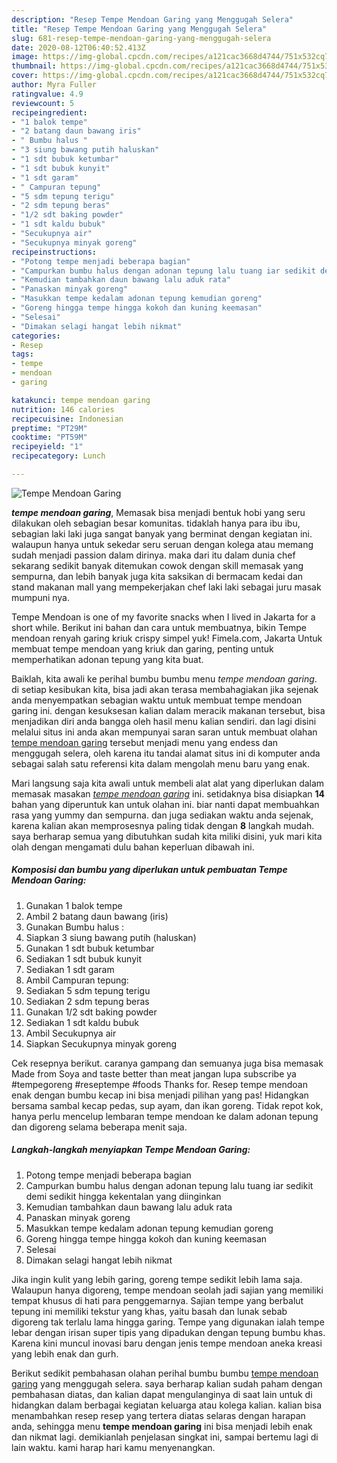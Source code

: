 ```yaml
---
description: "Resep Tempe Mendoan Garing yang Menggugah Selera"
title: "Resep Tempe Mendoan Garing yang Menggugah Selera"
slug: 681-resep-tempe-mendoan-garing-yang-menggugah-selera
date: 2020-08-12T06:40:52.413Z
image: https://img-global.cpcdn.com/recipes/a121cac3668d4744/751x532cq70/tempe-mendoan-garing-foto-resep-utama.jpg
thumbnail: https://img-global.cpcdn.com/recipes/a121cac3668d4744/751x532cq70/tempe-mendoan-garing-foto-resep-utama.jpg
cover: https://img-global.cpcdn.com/recipes/a121cac3668d4744/751x532cq70/tempe-mendoan-garing-foto-resep-utama.jpg
author: Myra Fuller
ratingvalue: 4.9
reviewcount: 5
recipeingredient:
- "1 balok tempe"
- "2 batang daun bawang iris"
- " Bumbu halus "
- "3 siung bawang putih haluskan"
- "1 sdt bubuk ketumbar"
- "1 sdt bubuk kunyit"
- "1 sdt garam"
- " Campuran tepung"
- "5 sdm tepung terigu"
- "2 sdm tepung beras"
- "1/2 sdt baking powder"
- "1 sdt kaldu bubuk"
- "Secukupnya air"
- "Secukupnya minyak goreng"
recipeinstructions:
- "Potong tempe menjadi beberapa bagian"
- "Campurkan bumbu halus dengan adonan tepung lalu tuang iar sedikit demi sedikit hingga kekentalan yang diinginkan"
- "Kemudian tambahkan daun bawang lalu aduk rata"
- "Panaskan minyak goreng"
- "Masukkan tempe kedalam adonan tepung kemudian goreng"
- "Goreng hingga tempe hingga kokoh dan kuning keemasan"
- "Selesai"
- "Dimakan selagi hangat lebih nikmat"
categories:
- Resep
tags:
- tempe
- mendoan
- garing

katakunci: tempe mendoan garing 
nutrition: 146 calories
recipecuisine: Indonesian
preptime: "PT29M"
cooktime: "PT59M"
recipeyield: "1"
recipecategory: Lunch

---
```



![Tempe Mendoan Garing](https://img-global.cpcdn.com/recipes/a121cac3668d4744/751x532cq70/tempe-mendoan-garing-foto-resep-utama.jpg)

<b><i>tempe mendoan garing</i></b>, Memasak bisa menjadi bentuk hobi yang seru dilakukan oleh sebagian besar komunitas. tidaklah hanya para ibu ibu, sebagian laki laki juga sangat banyak yang berminat dengan kegiatan ini. walaupun hanya untuk sekedar seru seruan dengan kolega atau memang sudah menjadi passion dalam dirinya. maka dari itu dalam dunia chef sekarang sedikit banyak ditemukan cowok dengan skill memasak yang sempurna, dan lebih banyak juga kita saksikan di bermacam kedai dan stand makanan mall yang mempekerjakan chef laki laki sebagai juru masak mumpuni nya.

Tempe Mendoan is one of my favorite snacks when I lived in Jakarta for a short while. Berikut ini bahan dan cara untuk membuatnya, bikin Tempe mendoan renyah garing kriuk crispy simpel yuk! Fimela.com, Jakarta Untuk membuat tempe mendoan yang kriuk dan garing, penting untuk memperhatikan adonan tepung yang kita buat.

Baiklah, kita awali ke perihal bumbu bumbu menu <i>tempe mendoan garing</i>. di setiap kesibukan kita, bisa jadi akan terasa membahagiakan jika sejenak anda menyempatkan sebagian waktu untuk membuat tempe mendoan garing ini. dengan kesuksesan kalian dalam meracik makanan tersebut, bisa menjadikan diri anda bangga oleh hasil menu kalian sendiri. dan lagi disini melalui situs ini anda akan mempunyai saran saran untuk membuat olahan <u>tempe mendoan garing</u> tersebut menjadi menu yang endess dan menggugah selera, oleh karena itu tandai alamat situs ini di komputer anda sebagai salah satu referensi kita dalam mengolah menu baru yang enak.


Mari langsung saja kita awali untuk membeli alat alat yang diperlukan dalam memasak masakan <u><i>tempe mendoan garing</i></u> ini. setidaknya bisa disiapkan <b>14</b> bahan yang diperuntuk kan untuk olahan ini. biar nanti dapat membuahkan rasa yang yummy dan sempurna. dan juga sediakan waktu anda sejenak, karena kalian akan memprosesnya paling tidak dengan <b>8</b> langkah mudah. saya berharap semua yang dibutuhkan sudah kita miliki disini, yuk mari kita olah dengan mengamati dulu bahan keperluan dibawah ini.

<!--inarticleads1-->

##### Komposisi dan bumbu yang diperlukan untuk pembuatan Tempe Mendoan Garing:

1. Gunakan 1 balok tempe
1. Ambil 2 batang daun bawang (iris)
1. Gunakan  Bumbu halus :
1. Siapkan 3 siung bawang putih (haluskan)
1. Gunakan 1 sdt bubuk ketumbar
1. Sediakan 1 sdt bubuk kunyit
1. Sediakan 1 sdt garam
1. Ambil  Campuran tepung:
1. Sediakan 5 sdm tepung terigu
1. Sediakan 2 sdm tepung beras
1. Gunakan 1/2 sdt baking powder
1. Sediakan 1 sdt kaldu bubuk
1. Ambil Secukupnya air
1. Siapkan Secukupnya minyak goreng


Cek resepnya berikut. caranya gampang dan semuanya juga bisa memasak Made from Soya and taste better than meat jangan lupa subscribe ya #tempegoreng #reseptempe #foods Thanks for. Resep tempe mendoan enak dengan bumbu kecap ini bisa menjadi pilihan yang pas! Hidangkan bersama sambal kecap pedas, sup ayam, dan ikan goreng. Tidak repot kok, hanya perlu mencelup lembaran tempe mendoan ke dalam adonan tepung dan digoreng selama beberapa menit saja. 

<!--inarticleads2-->

##### Langkah-langkah menyiapkan Tempe Mendoan Garing:

1. Potong tempe menjadi beberapa bagian
1. Campurkan bumbu halus dengan adonan tepung lalu tuang iar sedikit demi sedikit hingga kekentalan yang diinginkan
1. Kemudian tambahkan daun bawang lalu aduk rata
1. Panaskan minyak goreng
1. Masukkan tempe kedalam adonan tepung kemudian goreng
1. Goreng hingga tempe hingga kokoh dan kuning keemasan
1. Selesai
1. Dimakan selagi hangat lebih nikmat


Jika ingin kulit yang lebih garing, goreng tempe sedikit lebih lama saja. Walaupun hanya digoreng, tempe mendoan seolah jadi sajian yang memiliki tempat khusus di hati para penggemarnya. Sajian tempe yang berbalut tepung ini memiliki tekstur yang khas, yaitu basah dan lunak sebab digoreng tak terlalu lama hingga garing. Tempe yang digunakan ialah tempe lebar dengan irisan super tipis yang dipadukan dengan tepung bumbu khas. Karena kini muncul inovasi baru dengan jenis tempe mendoan aneka kreasi yang lebih enak dan gurh. 

Berikut sedikit pembahasan olahan perihal bumbu bumbu <u>tempe mendoan garing</u> yang menggugah selera. saya berharap kalian sudah paham dengan pembahasan diatas, dan kalian dapat mengulanginya di saat lain untuk di hidangkan dalam berbagai kegiatan keluarga atau kolega kalian. kalian bisa menambahkan resep resep yang tertera diatas selaras dengan harapan anda, sehingga menu <b>tempe mendoan garing</b> ini bisa menjadi lebih enak dan nikmat lagi. demikianlah penjelasan singkat ini, sampai bertemu lagi di lain waktu. kami harap hari kamu menyenangkan.
